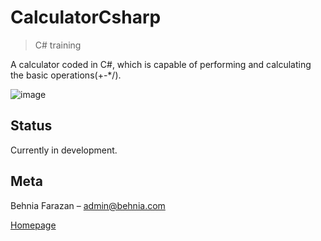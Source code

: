 # CalculatorCsharp
> C# training

A calculator coded in C#, which is capable of performing and calculating the basic operations(+-*/).

![image](https://user-images.githubusercontent.com/22538033/51136423-c1cc3200-183c-11e9-8531-8e6fcf7c599a.png)



## Status

Currently in development.

## Meta

Behnia Farazan –  admin@behnia.com

[Homepage](https://behnia.me)

